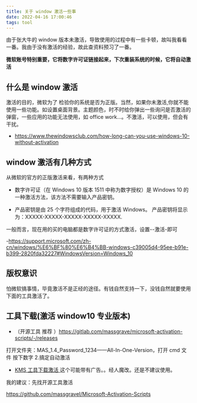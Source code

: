 ```yaml
---
title: 关于 window 激活一些事
date: 2022-04-16 17:00:46
tags: tool
---
```


由于张大牛的 window 版本未激活，导致使用的过程中有一些卡顿，故叫我看看一番。我由于没有激活的经验，故此查资料预习了一番。

**微软账号特别重要，它将数字许可证链接起来，下次重装系统的时候，它将自动激活**

## 什么是 window 激活

激活的目的，微软为了 检验你的系统是否为正版。当然，如果你未激活,你就不能使用一些功能。如设置桌面背景。主题颜色，时不时给你弹出一些询问是否激活的弹窗，一些应用的功能无法使用，如 office work...。不激活，可以使用，但会有干扰。

- https://www.thewindowsclub.com/how-long-can-you-use-windows-10-without-activation

## window 激活有几种方式

从微软的官方的正版激活来看，有两种方式

- 数字许可证（在 Windows 10 版本 1511 中称为数字授权）是 Windows 10 的一种激活方法，该方法不需要输入产品密钥。

- 产品密钥是由 25 个字符组成的代码，用于激活 Windows。 产品密钥将显示为：XXXXX-XXXXX-XXXXX-XXXXX-XXXXX.

一般而言，现在用的买的电脑都是数字许可证的方式激活，设置--激活-即可

-https://support.microsoft.com/zh-cn/windows/%E6%BF%80%E6%B4%BB-windows-c39005d4-95ee-b91e-b399-2820fda32227#WindowsVersion=Windows_10

## 版权意识

怕微软搞事情，毕竟激活不是正经的途径。有钱自然支持一下，没钱自然就要使用下面的工具激活了。

## 工具下载(激活 window10 专业版本)

- （开源工具 推荐 ）https://gitlab.com/massgrave/microsoft-activation-scripts/-/releases

打开文件夹：MAS_1.4_Password_1234——All-In-One-Version，打开 cmd 文件
按下数字 2.搞定自动激活

- [KMS 工具下载激活 ](http://www.aichunjing.com/jhgj1/2019-05-04/739.html)
  这个可能带有广告。。经人魔改。还是不建议使用。

我的建议：先找开源工具激活

https://github.com/massgravel/Microsoft-Activation-Scripts
